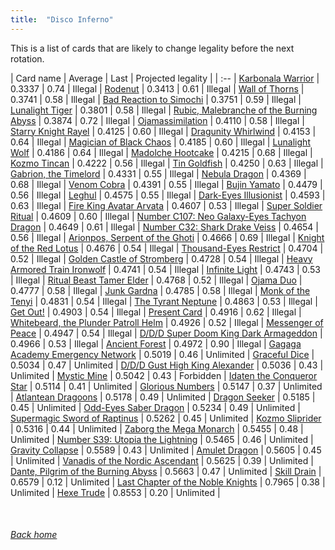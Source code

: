 ```yaml
---
title:  "Disco Inferno"
---
```


This is a list of cards that are likely to change legality before the next rotation.

| Card name | Average | Last | Projected legality |
| :-- |
[Karbonala Warrior](https://db.ygoprodeck.com/card/?search=Karbonala%20Warrior) | 0.3337 | 0.74 | Illegal |
[Rodenut](https://db.ygoprodeck.com/card/?search=Rodenut) | 0.3413 | 0.61 | Illegal |
[Wall of Thorns](https://db.ygoprodeck.com/card/?search=Wall%20of%20Thorns) | 0.3741 | 0.58 | Illegal |
[Bad Reaction to Simochi](https://db.ygoprodeck.com/card/?search=Bad%20Reaction%20to%20Simochi) | 0.3751 | 0.59 | Illegal |
[Lunalight Tiger](https://db.ygoprodeck.com/card/?search=Lunalight%20Tiger) | 0.3801 | 0.58 | Illegal |
[Rubic, Malebranche of the Burning Abyss](https://db.ygoprodeck.com/card/?search=Rubic,%20Malebranche%20of%20the%20Burning%20Abyss) | 0.3874 | 0.72 | Illegal |
[Ojamassimilation](https://db.ygoprodeck.com/card/?search=Ojamassimilation) | 0.4110 | 0.58 | Illegal |
[Starry Knight Rayel](https://db.ygoprodeck.com/card/?search=Starry%20Knight%20Rayel) | 0.4125 | 0.60 | Illegal |
[Dragunity Whirlwind](https://db.ygoprodeck.com/card/?search=Dragunity%20Whirlwind) | 0.4153 | 0.64 | Illegal |
[Magician of Black Chaos](https://db.ygoprodeck.com/card/?search=Magician%20of%20Black%20Chaos) | 0.4185 | 0.60 | Illegal |
[Lunalight Wolf](https://db.ygoprodeck.com/card/?search=Lunalight%20Wolf) | 0.4186 | 0.64 | Illegal |
[Madolche Hootcake](https://db.ygoprodeck.com/card/?search=Madolche%20Hootcake) | 0.4215 | 0.68 | Illegal |
[Kozmo Tincan](https://db.ygoprodeck.com/card/?search=Kozmo%20Tincan) | 0.4222 | 0.56 | Illegal |
[Tin Goldfish](https://db.ygoprodeck.com/card/?search=Tin%20Goldfish) | 0.4250 | 0.63 | Illegal |
[Gabrion, the Timelord](https://db.ygoprodeck.com/card/?search=Gabrion,%20the%20Timelord) | 0.4331 | 0.55 | Illegal |
[Nebula Dragon](https://db.ygoprodeck.com/card/?search=Nebula%20Dragon) | 0.4369 | 0.68 | Illegal |
[Venom Cobra](https://db.ygoprodeck.com/card/?search=Venom%20Cobra) | 0.4391 | 0.55 | Illegal |
[Bujin Yamato](https://db.ygoprodeck.com/card/?search=Bujin%20Yamato) | 0.4479 | 0.56 | Illegal |
[Leghul](https://db.ygoprodeck.com/card/?search=Leghul) | 0.4575 | 0.55 | Illegal |
[Dark-Eyes Illusionist](https://db.ygoprodeck.com/card/?search=Dark-Eyes%20Illusionist) | 0.4593 | 0.63 | Illegal |
[Fire King Avatar Arvata](https://db.ygoprodeck.com/card/?search=Fire%20King%20Avatar%20Arvata) | 0.4607 | 0.53 | Illegal |
[Super Soldier Ritual](https://db.ygoprodeck.com/card/?search=Super%20Soldier%20Ritual) | 0.4609 | 0.60 | Illegal |
[Number C107: Neo Galaxy-Eyes Tachyon Dragon](https://db.ygoprodeck.com/card/?search=Number%20C107:%20Neo%20Galaxy-Eyes%20Tachyon%20Dragon) | 0.4649 | 0.61 | Illegal |
[Number C32: Shark Drake Veiss](https://db.ygoprodeck.com/card/?search=Number%20C32:%20Shark%20Drake%20Veiss) | 0.4654 | 0.56 | Illegal |
[Arionpos, Serpent of the Ghoti](https://db.ygoprodeck.com/card/?search=Arionpos,%20Serpent%20of%20the%20Ghoti) | 0.4666 | 0.69 | Illegal |
[Knight of the Red Lotus](https://db.ygoprodeck.com/card/?search=Knight%20of%20the%20Red%20Lotus) | 0.4676 | 0.54 | Illegal |
[Thousand-Eyes Restrict](https://db.ygoprodeck.com/card/?search=Thousand-Eyes%20Restrict) | 0.4704 | 0.52 | Illegal |
[Golden Castle of Stromberg](https://db.ygoprodeck.com/card/?search=Golden%20Castle%20of%20Stromberg) | 0.4728 | 0.54 | Illegal |
[Heavy Armored Train Ironwolf](https://db.ygoprodeck.com/card/?search=Heavy%20Armored%20Train%20Ironwolf) | 0.4741 | 0.54 | Illegal |
[Infinite Light](https://db.ygoprodeck.com/card/?search=Infinite%20Light) | 0.4743 | 0.53 | Illegal |
[Ritual Beast Tamer Elder](https://db.ygoprodeck.com/card/?search=Ritual%20Beast%20Tamer%20Elder) | 0.4768 | 0.52 | Illegal |
[Ojama Duo](https://db.ygoprodeck.com/card/?search=Ojama%20Duo) | 0.4777 | 0.58 | Illegal |
[Junk Gardna](https://db.ygoprodeck.com/card/?search=Junk%20Gardna) | 0.4785 | 0.58 | Illegal |
[Monk of the Tenyi](https://db.ygoprodeck.com/card/?search=Monk%20of%20the%20Tenyi) | 0.4831 | 0.54 | Illegal |
[The Tyrant Neptune](https://db.ygoprodeck.com/card/?search=The%20Tyrant%20Neptune) | 0.4863 | 0.53 | Illegal |
[Get Out!](https://db.ygoprodeck.com/card/?search=Get%20Out!) | 0.4903 | 0.54 | Illegal |
[Present Card](https://db.ygoprodeck.com/card/?search=Present%20Card) | 0.4916 | 0.62 | Illegal |
[Whitebeard, the Plunder Patroll Helm](https://db.ygoprodeck.com/card/?search=Whitebeard,%20the%20Plunder%20Patroll%20Helm) | 0.4926 | 0.52 | Illegal |
[Messenger of Peace](https://db.ygoprodeck.com/card/?search=Messenger%20of%20Peace) | 0.4947 | 0.54 | Illegal |
[D/D/D Super Doom King Dark Armageddon](https://db.ygoprodeck.com/card/?search=D/D/D%20Super%20Doom%20King%20Dark%20Armageddon) | 0.4966 | 0.53 | Illegal |
[Ancient Forest](https://db.ygoprodeck.com/card/?search=Ancient%20Forest) | 0.4972 | 0.90 | Illegal |
[Gagaga Academy Emergency Network](https://db.ygoprodeck.com/card/?search=Gagaga%20Academy%20Emergency%20Network) | 0.5019 | 0.46 | Unlimited |
[Graceful Dice](https://db.ygoprodeck.com/card/?search=Graceful%20Dice) | 0.5034 | 0.47 | Unlimited |
[D/D/D Gust High King Alexander](https://db.ygoprodeck.com/card/?search=D/D/D%20Gust%20High%20King%20Alexander) | 0.5036 | 0.43 | Unlimited |
[Mystic Mine](https://db.ygoprodeck.com/card/?search=Mystic%20Mine) | 0.5042 | 0.43 | Forbidden |
[Idaten the Conqueror Star](https://db.ygoprodeck.com/card/?search=Idaten%20the%20Conqueror%20Star) | 0.5114 | 0.41 | Unlimited |
[Glorious Numbers](https://db.ygoprodeck.com/card/?search=Glorious%20Numbers) | 0.5147 | 0.37 | Unlimited |
[Atlantean Dragoons](https://db.ygoprodeck.com/card/?search=Atlantean%20Dragoons) | 0.5178 | 0.49 | Unlimited |
[Dragon Seeker](https://db.ygoprodeck.com/card/?search=Dragon%20Seeker) | 0.5185 | 0.45 | Unlimited |
[Odd-Eyes Saber Dragon](https://db.ygoprodeck.com/card/?search=Odd-Eyes%20Saber%20Dragon) | 0.5234 | 0.49 | Unlimited |
[Supermagic Sword of Raptinus](https://db.ygoprodeck.com/card/?search=Supermagic%20Sword%20of%20Raptinus) | 0.5262 | 0.45 | Unlimited |
[Kozmo Sliprider](https://db.ygoprodeck.com/card/?search=Kozmo%20Sliprider) | 0.5316 | 0.44 | Unlimited |
[Zaborg the Mega Monarch](https://db.ygoprodeck.com/card/?search=Zaborg%20the%20Mega%20Monarch) | 0.5455 | 0.48 | Unlimited |
[Number S39: Utopia the Lightning](https://db.ygoprodeck.com/card/?search=Number%20S39:%20Utopia%20the%20Lightning) | 0.5465 | 0.46 | Unlimited |
[Gravity Collapse](https://db.ygoprodeck.com/card/?search=Gravity%20Collapse) | 0.5589 | 0.43 | Unlimited |
[Amulet Dragon](https://db.ygoprodeck.com/card/?search=Amulet%20Dragon) | 0.5605 | 0.45 | Unlimited |
[Vanadis of the Nordic Ascendant](https://db.ygoprodeck.com/card/?search=Vanadis%20of%20the%20Nordic%20Ascendant) | 0.5625 | 0.39 | Unlimited |
[Dante, Pilgrim of the Burning Abyss](https://db.ygoprodeck.com/card/?search=Dante,%20Pilgrim%20of%20the%20Burning%20Abyss) | 0.5663 | 0.47 | Unlimited |
[Skill Drain](https://db.ygoprodeck.com/card/?search=Skill%20Drain) | 0.6579 | 0.12 | Unlimited |
[Last Chapter of the Noble Knights](https://db.ygoprodeck.com/card/?search=Last%20Chapter%20of%20the%20Noble%20Knights) | 0.7965 | 0.38 | Unlimited |
[Hexe Trude](https://db.ygoprodeck.com/card/?search=Hexe%20Trude) | 0.8553 | 0.20 | Unlimited |

<br>

###### [Back home](index)